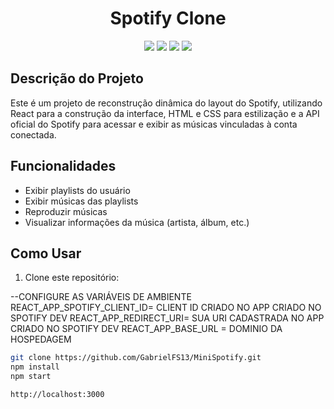 <h1 align="center">Spotify Clone</h1>

<p align="center">
  <img src="https://img.shields.io/badge/React-17.0.2-blue" />
  <img src="https://img.shields.io/badge/HTML-5-orange" />
  <img src="https://img.shields.io/badge/CSS-3-brightgreen" />
  <img src="https://img.shields.io/badge/API-Spotify-lightgrey" />
</p>

## Descrição do Projeto

Este é um projeto de reconstrução dinâmica do layout do Spotify, utilizando React para a construção da interface, HTML e CSS para estilização e a API oficial do Spotify para acessar e exibir as músicas vinculadas à conta conectada.

## Funcionalidades

- Exibir playlists do usuário
- Exibir músicas das playlists
- Reproduzir músicas
- Visualizar informações da música (artista, álbum, etc.)

## Como Usar

1. Clone este repositório:
   
--CONFIGURE AS VARIÁVEIS DE AMBIENTE
REACT_APP_SPOTIFY_CLIENT_ID= CLIENT ID CRIADO NO APP CRIADO NO SPOTIFY DEV
REACT_APP_REDIRECT_URI= SUA URI CADASTRADA NO APP CRIADO NO SPOTIFY DEV
REACT_APP_BASE_URL = DOMINIO DA HOSPEDAGEM

```bash
git clone https://github.com/GabrielFS13/MiniSpotify.git
npm install
npm start

http://localhost:3000

````
